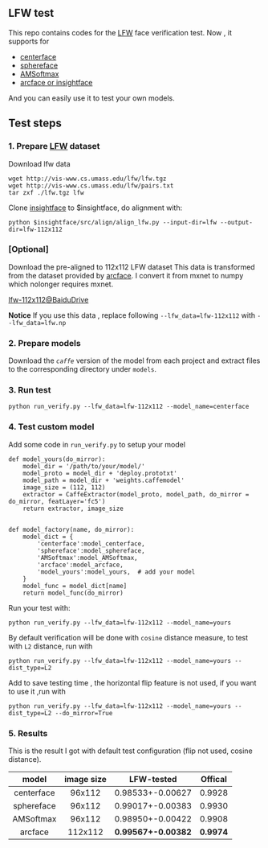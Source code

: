 ## LFW test

This repo contains codes for  the [LFW](http://vis-www.cs.umass.edu/lfw/) face verification test.
Now , it supports for 
- [centerface](https://github.com/ydwen/caffe-face)
- [sphereface](https://github.com/wy1iu/sphereface)
- [AMSoftmax](https://github.com/happynear/AMSoftmax) 
- [arcface or insightface](https://github.com/deepinsight/insightface)

And you can easily use it to test your own models.

## Test steps

### 1. Prepare [LFW](http://vis-www.cs.umass.edu/lfw/)  dataset 
Download lfw data

```shell
wget http://vis-www.cs.umass.edu/lfw/lfw.tgz
wget http://vis-www.cs.umass.edu/lfw/pairs.txt
tar zxf ./lfw.tgz lfw
```

Clone  [insightface](https://github.com/deepinsight/insightface) to $insightface, do alignment with:

```shell
python $insightface/src/align/align_lfw.py --input-dir=lfw --output-dir=lfw-112x112
```

### [Optional]
Download the pre-aligned to 112x112 LFW dataset
This data is transformed from the dataset provided by [arcface](https://github.com/deepinsight/insightface). I convert it from mxnet to numpy which nolonger requires mxnet.

[lfw-112x112@BaiduDrive](https://pan.baidu.com/s/1uCOedn21j9ZDcm-7yYuhYA)

**Notice** If you use this data , replace following `--lfw_data=lfw-112x112`  with  `--lfw_data=lfw.np`

### 2. Prepare models
Download the *`caffe`*  version of the model from each project and extract files to the corresponding directory  under `models`. 

### 3. Run test

```shell
python run_verify.py --lfw_data=lfw-112x112 --model_name=centerface
```

### 4. Test custom model
Add some code in `run_verify.py` to setup your model

```
def model_yours(do_mirror):
    model_dir = '/path/to/your/model/'
    model_proto = model_dir + 'deploy.prototxt'
    model_path = model_dir + 'weights.caffemodel'
    image_size = (112, 112)
    extractor = CaffeExtractor(model_proto, model_path, do_mirror = do_mirror, featLayer='fc5')
    return extractor, image_size

        
def model_factory(name, do_mirror):
    model_dict = {
        'centerface':model_centerface, 
        'sphereface':model_sphereface, 
        'AMSoftmax':model_AMSoftmax, 
        'arcface':model_arcface,
        'model_yours':model_yours,  # add your model
    }
    model_func = model_dict[name]
    return model_func(do_mirror)
```


Run your test with:

```shell
python run_verify.py --lfw_data=lfw-112x112 --model_name=yours 
```

By default verification will be done with `cosine` distance measure, to test with `L2` distance, run with

```shell
python run_verify.py --lfw_data=lfw-112x112 --model_name=yours --dist_type=L2
```
Add to save testing time , the horizontal flip feature is not used, if you want to use it ,run with

```shell
python run_verify.py --lfw_data=lfw-112x112 --model_name=yours --dist_type=L2 --do_mirror=True
```

### 5. Results
This is the result I got with default test configuration (flip not used, cosine distance). 

|   model    | image size |      LFW-tested      |  Offical   |
| :--------: | :--------: | :------------------: | :--------: |
| centerface |   96x112   |   0.98533+-0.00627   |   0.9928   |
| sphereface |   96x112   |   0.99017+-0.00383   |   0.9930   |
| AMSoftmax  |   96x112   |   0.98950+-0.00422   |   0.9908   |
|  arcface   |  112x112   | **0.99567+-0.00382** | **0.9974** |


